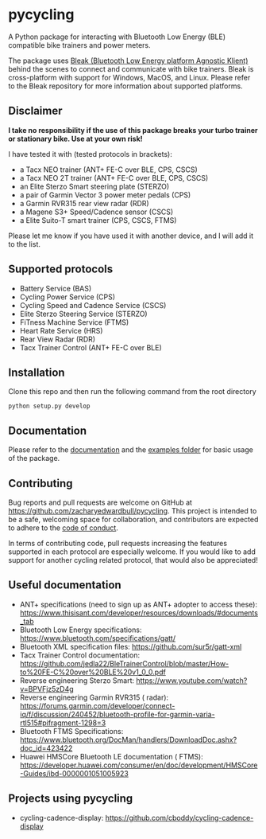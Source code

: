 # pycycling

A Python package for interacting with Bluetooth Low Energy (BLE) compatible bike trainers and power meters.

The package uses [Bleak (Bluetooth Low Energy platform Agnostic Klient)](https://github.com/hbldh/bleak)
behind the scenes to connect and communicate with bike trainers. Bleak is cross-platform with support for Windows,
MacOS, and Linux. Please refer to the Bleak repository for more information about supported platforms.

## Disclaimer

__I take no responsibility if the use of this package breaks your turbo trainer or stationary bike. Use at your own
risk!__

I have tested it with (tested protocols in brackets):

- a Tacx NEO trainer (ANT+ FE-C over BLE, CPS, CSCS)
- a Tacx NEO 2T trainer (ANT+ FE-C over BLE, CPS, CSCS)
- an Elite Sterzo Smart steering plate (STERZO)
- a pair of Garmin Vector 3 power meter pedals (CPS)
- a Garmin RVR315 rear view radar (RDR)
- a Magene S3+ Speed/Cadence sensor (CSCS)
- a Elite Suito-T smart trainer (CPS, CSCS, FTMS)

Please let me know if you have used it with another device, and I will add it to the list.

## Supported protocols

* Battery Service (BAS)
* Cycling Power Service (CPS)
* Cycling Speed and Cadence Service (CSCS)
* Elite Sterzo Steering Service (STERZO)
* FiTness Machine Service (FTMS)
* Heart Rate Service (HRS)
* Rear View Radar (RDR)
* Tacx Trainer Control (ANT+ FE-C over BLE)

## Installation

Clone this repo and then run the following command from the root directory

```
python setup.py develop
```

## Documentation

Please refer to the [documentation](https://zacharybull.com/pycycling/) and
the [examples folder](https://github.com/zacharyedwardbull/pycycling/tree/master/examples) for basic usage of the
package.

## Contributing

Bug reports and pull requests are welcome on GitHub at https://github.com/zacharyedwardbull/pycycling. This project is
intended to be a safe, welcoming space for collaboration, and contributors are expected to adhere to
the [code of conduct](https://github.com/zacharyedwardbull/pycycling/blob/master/CODE_OF_CONDUCT.md).

In terms of contributing code, pull requests increasing the features supported in each protocol are especially welcome.
If you would like to add support for another cycling related protocol, that would also be appreciated!

## Useful documentation

* ANT+ specifications (need to sign up as ANT+ adopter to access
  these): https://www.thisisant.com/developer/resources/downloads/#documents_tab
* Bluetooth Low Energy specifications: https://www.bluetooth.com/specifications/gatt/
* Bluetooth XML specification files: https://github.com/sur5r/gatt-xml
* Tacx Trainer Control
  documentation: https://github.com/jedla22/BleTrainerControl/blob/master/How-to%20FE-C%20over%20BLE%20v1_0_0.pdf
* Reverse engineering Sterzo Smart: https://www.youtube.com/watch?v=BPVFjz5zD4g
* Reverse engineering Garmin RVR315 (
  radar): https://forums.garmin.com/developer/connect-iq/f/discussion/240452/bluetooth-profile-for-garmin-varia-rtl515#pifragment-1298=3
* Bluetooth FTMS Specifications: https://www.bluetooth.org/DocMan/handlers/DownloadDoc.ashx?doc_id=423422
* Huawei HMSCore Bluetooth LE documentation (
  FTMS): https://developer.huawei.com/consumer/en/doc/development/HMSCore-Guides/ibd-0000001051005923

## Projects using pycycling

* cycling-cadence-display: https://github.com/cboddy/cycling-cadence-display
